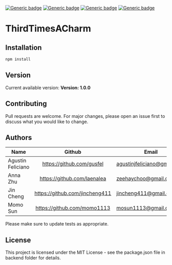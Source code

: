 [![Generic badge](https://img.shields.io/badge/npm-7.5.3-<COLOR>.svg)](https://shields.io/)
[![Generic badge](https://img.shields.io/badge/node-v15.10.0-orange.svg)](https://shields.io/)
[![Generic badge](https://img.shields.io/badge/react-16.14.0-yellowgreen.svg)](https://shields.io/)
[![Generic badge](https://img.shields.io/badge/License-MIT-informational.svg)](https://shields.io/)


# ThirdTimesACharm



## Installation

```bash
npm install 
```
## Version
Current available version: **Version: 1.0.0**

## Contributing
Pull requests are welcome. For major changes, please open an issue first to discuss what you would like to change.

## Authors
| Name                | Github                         | Email                     |Widget |
| --------------------|:------------------------------:| -----------------------   |------:|
| Agustin Feliciano   |https://github.com/gusfel       |agustinjfeliciano@gmail.com|Reviews|
| Anna Zhu            |https://github.com/laenalea     | zeehaychoo@gmail.com      |QandA  |
| Jin Cheng           |https://github.com/jincheng411  |jincheng411@gmail.com      |RelatedProducts|
| Momo Sun            |https://github.com/momo1113     |mosun1113@gmail.com.       |ProductDetails|        


Please make sure to update tests as appropriate.

## License
This project is licensed under the MIT License - see the package.json file in backend folder for details.
